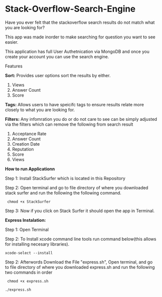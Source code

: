 # Stack-Overflow-Search-Engine
Have you ever felt that the stackoverflow search results do not match what you are looking for? 

This app was made inorder to make searching for question you want to see easier. 

This application has full User Authetnication via MongoDB and once you create your account you can use the search engine. 

Features

**Sort:** Provides user options sort the results by either. 

  1. Views
  2. Answer Count
  3. Score

**Tags:** Allows users to have speicifc tags to ensure results relate more closely to what you are looking for. 

**Filters:** Any infomration you do or do not care to see can be simply adjusted via the filters which can remove the following from search result 
  1. Acceptance Rate
  2. Answer Count
  3. Creation Date
  4. Reputation
  5. Score
  6. Views

**How to run Applicationn**

Step 1: Install StackSurfer which is located in this Repository

Step 2: Open terminal and go to file directory of where you downloaded stack surfer and run the following the following command.

``` chmod +x StackSurfer```

Step 3: Now if you click on Stack Surfer it should open the app in Terminal.


**Express Instalation:** 

Step 1: Open Terminal


Step 2: To Install xcode command line tools run command below(this allows for installing necesary libraries).

```xcode-select --install ```



Step 2: Afterwords Download the File "express.sh", Open terminal, and go to file directory of where you downloaded express.sh and run the following two commands in order 

``` chmod +x express.sh```


```./express.sh``` 










  




